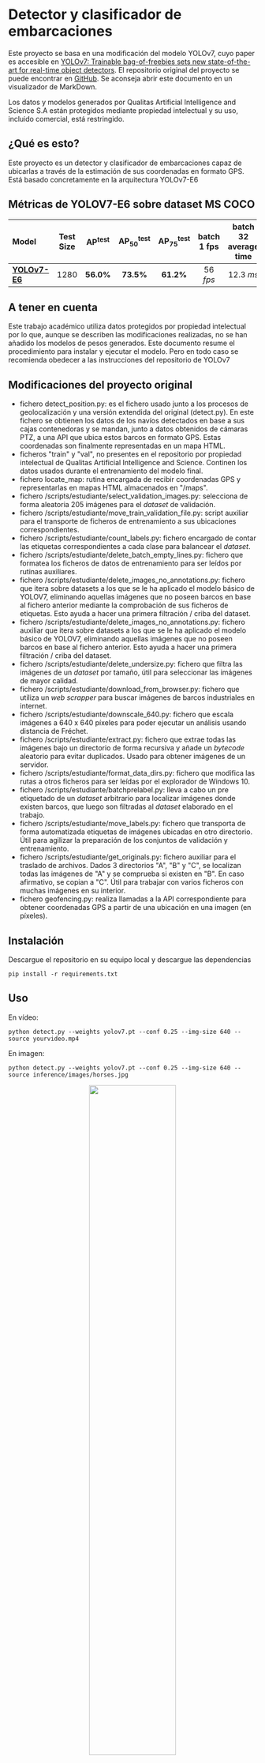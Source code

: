 # Detector y clasificador de embarcaciones
Este proyecto se basa en una modificación del modelo YOLOv7, cuyo paper es accesible en [YOLOv7: Trainable bag-of-freebies sets new state-of-the-art for real-time object detectors](https://arxiv.org/abs/2207.02696). El repositorio original del proyecto se puede encontrar en [GitHub](https://github.com/WongKinYiu/yolov7). Se aconseja abrir este documento en un visualizador de MarkDown.

Los datos y modelos generados por Qualitas Artificial Intelligence and Science S.A están protegidos mediante propiedad intelectual y su uso, incluido comercial, está restringido.

## ¿Qué es esto?

Este proyecto es un detector y clasificador de embarcaciones capaz de ubicarlas a través de la estimación de sus coordenadas en formato GPS. Está basado concretamente en la arquitectura YOLOv7-E6

## Métricas de YOLOV7-E6 sobre dataset  MS COCO
| Model | Test Size | AP<sup>test</sup> | AP<sub>50</sub><sup>test</sup> | AP<sub>75</sub><sup>test</sup> | batch 1 fps | batch 32 average time |
| :-- | :-: | :-: | :-: | :-: | :-: | :-: |
| [**YOLOv7-E6**](https://github.com/WongKinYiu/yolov7/releases/download/v0.1/yolov7-e6.pt) | 1280 | **56.0%** | **73.5%** | **61.2%** | 56 *fps* | 12.3 *ms*


## A tener en cuenta
Este trabajo académico utiliza datos protegidos por propiedad intelectual por lo que, aunque se describen las modificaciones realizadas, no se han añadido los modelos de pesos generados. Este documento resume el procedimiento para instalar y ejecutar el modelo. Pero en todo caso se recomienda obedecer a las instrucciones del repositorio de YOLOv7

## Modificaciones del proyecto original

 - fichero detect_position.py: es el fichero usado junto a los procesos de geolocalización y una versión extendida del original (detect.py). En este fichero se obtienen los datos de los navíos detectados en base a sus cajas contenedoras y se mandan, junto a datos obtenidos de cámaras PTZ, a una API que ubica estos barcos en formato GPS. Estas coordenadas son finalmente representadas en un mapa HTML.
 - ficheros "train" y "val", no presentes en el repositorio por propiedad intelectual de Qualitas Artificial Intelligence and Science. Continen los datos usados durante el entrenamiento del modelo final.
 - fichero locate_map: rutina encargada de recibir coordenadas GPS y representarlas en mapas HTML almacenados en "/maps".
 - fichero /scripts/estudiante/select_validation_images.py: selecciona de forma aleatoria 205 imágenes para el *dataset* de validación.
 - fichero /scripts/estudiante/move_train_validation_file.py: script auxiliar para el transporte de ficheros de entrenamiento a sus ubicaciones correspondientes.
 - fichero /scripts/estudiante/count_labels.py: fichero encargado de contar las etiquetas correspondientes a cada clase para balancear el *dataset*.
 - fichero /scripts/estudiante/delete_batch_empty_lines.py: fichero que formatea los ficheros de datos de entrenamiento para ser leídos por rutinas auxiliares.
 - fichero /scripts/estudiante/delete_images_no_annotations.py: fichero que itera sobre datasets a los que se le ha aplicado el modelo básico de YOLOV7, eliminando aquellas imágenes que no poseen barcos en base al fichero anterior mediante la comprobación de sus ficheros de etiquetas. Esto ayuda a hacer una primera filtración / criba del dataset.
 - fichero /scripts/estudiante/delete_images_no_annotations.py: fichero auxiliar que itera sobre datasets a los que se le ha aplicado el modelo básico de YOLOV7, eliminando aquellas imágenes que no poseen barcos en base al fichero anterior. Esto ayuda a hacer una primera filtración / criba del dataset.
 - fichero /scripts/estudiante/delete_undersize.py: fichero que filtra las imágenes de un *dataset* por tamaño, útil para seleccionar las imágenes de mayor calidad.
 - fichero /scripts/estudiante/download_from_browser.py: fichero que utiliza un *web scrapper* para buscar imágenes de barcos industriales en internet.
 - fichero /scripts/estudiante/downscale_640.py: fichero que escala imágenes a 640 x 640 píxeles para poder ejecutar un análisis usando distancia de Fréchet.
 - fichero /scripts/estudiante/extract.py: fichero que extrae todas las imágenes bajo un directorio de forma recursiva y añade un *bytecode* aleatorio para evitar duplicados. Usado para obtener imágenes de un servidor.
 - fichero /scripts/estudiante/format_data_dirs.py: fichero que modifica las rutas a otros ficheros para ser leídas por el explorador de Windows 10.
 - fichero /scripts/estudiante/batchprelabel.py: lleva a cabo un pre etiquetado de un *dataset* arbitrario para localizar imágenes donde existen barcos, que luego son filtradas al *dataset* elaborado en el trabajo.
 - fichero /scripts/estudiante/move_labels.py: fichero que transporta de forma automatizada etiquetas de imágenes ubicadas en otro directorio. Útil para agilizar la preparación de los conjuntos de validación y entrenamiento.
 - fichero /scripts/estudiante/get_originals.py: fichero auxiliar para el traslado de archivos. Dados 3 directorios "A", "B" y "C", se localizan todas las imágenes de "A" y se comprueba si existen en "B". En caso afirmativo, se copian a "C". Útil para trabajar con varios ficheros con muchas imágenes en su interior.
 - fichero geofencing.py: realiza llamadas a la API correspondiente para obtener coordenadas GPS a partir de una ubicación en una imagen (en píxeles).
 
## Instalación
Descargue el repositorio en su equipo local y descargue las dependencias
``` shell
pip install -r requirements.txt
```

## Uso

En vídeo:
``` shell
python detect.py --weights yolov7.pt --conf 0.25 --img-size 640 --source yourvideo.mp4
```

En imagen:
``` shell
python detect.py --weights yolov7.pt --conf 0.25 --img-size 640 --source inference/images/horses.jpg
```

<div align="center">
    <a href="./">
        <img src="./figure/horses_prediction.jpg" width="59%"/>
    </a>
</div>

## Citas y  reconocimientos al autor original

```
@article{wang2022yolov7,
  title={{YOLOv7}: Trainable bag-of-freebies sets new state-of-the-art for real-time object detectors},
  author={Wang, Chien-Yao and Bochkovskiy, Alexey and Liao, Hong-Yuan Mark},
  journal={arXiv preprint arXiv:2207.02696},
  year={2022}
}
```

```
@article{wang2022designing,
  title={Designing Network Design Strategies Through Gradient Path Analysis},
  author={Wang, Chien-Yao and Liao, Hong-Yuan Mark and Yeh, I-Hau},
  journal={arXiv preprint arXiv:2211.04800},
  year={2022}
}
```

<details><summary> <b>Expand</b> </summary>

* [https://github.com/AlexeyAB/darknet](https://github.com/AlexeyAB/darknet)
* [https://github.com/WongKinYiu/yolor](https://github.com/WongKinYiu/yolor)
* [https://github.com/WongKinYiu/PyTorch_YOLOv4](https://github.com/WongKinYiu/PyTorch_YOLOv4)
* [https://github.com/WongKinYiu/ScaledYOLOv4](https://github.com/WongKinYiu/ScaledYOLOv4)
* [https://github.com/Megvii-BaseDetection/YOLOX](https://github.com/Megvii-BaseDetection/YOLOX)
* [https://github.com/ultralytics/yolov3](https://github.com/ultralytics/yolov3)
* [https://github.com/ultralytics/yolov5](https://github.com/ultralytics/yolov5)
* [https://github.com/DingXiaoH/RepVGG](https://github.com/DingXiaoH/RepVGG)
* [https://github.com/JUGGHM/OREPA_CVPR2022](https://github.com/JUGGHM/OREPA_CVPR2022)
* [https://github.com/TexasInstruments/edgeai-yolov5/tree/yolo-pose](https://github.com/TexasInstruments/edgeai-yolov5/tree/yolo-pose)

</details>
